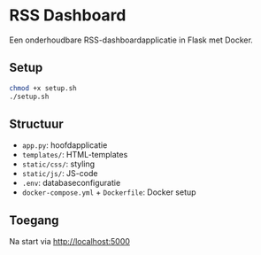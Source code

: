 # RSS Dashboard

Een onderhoudbare RSS-dashboardapplicatie in Flask met Docker.

## Setup

```bash
chmod +x setup.sh
./setup.sh
```

## Structuur

- `app.py`: hoofdapplicatie
- `templates/`: HTML-templates
- `static/css/`: styling
- `static/js/`: JS-code
- `.env`: databaseconfiguratie
- `docker-compose.yml` + `Dockerfile`: Docker setup

## Toegang

Na start via [http://localhost:5000](http://localhost:5000)
